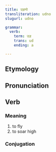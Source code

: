```yaml
---
title: उड़णो
transliteration: udno
slugurl: udno

grammar: 
  verb:
    term: उड़
    trans: ud
    ending: a

---
```

## Etymology

## Pronunciation

## Verb
### Meaning
1. to fly
2. to soar high

### Conjugation
<verb-conj :grammar="grammar"></verb-conj>